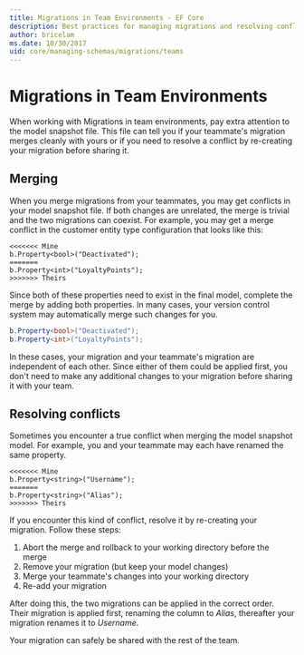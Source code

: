 ```yaml
---
title: Migrations in Team Environments - EF Core
description: Best practices for managing migrations and resolving conflicts in team environments with Entity Framework Core
author: bricelam
ms.date: 10/30/2017
uid: core/managing-schemas/migrations/teams
---
```

# Migrations in Team Environments

When working with Migrations in team environments, pay extra attention to the model snapshot file. This file can tell you if your teammate's migration merges cleanly with yours or if you need to resolve a conflict by re-creating your
migration before sharing it.

## Merging

When you merge migrations from your teammates, you may get conflicts in your model snapshot file. If both changes are unrelated, the merge is trivial and the two migrations can coexist. For example, you may get a merge conflict in the customer entity type configuration that looks like this:

```output
<<<<<<< Mine
b.Property<bool>("Deactivated");
=======
b.Property<int>("LoyaltyPoints");
>>>>>>> Theirs
```

Since both of these properties need to exist in the final model, complete the merge by adding both properties. In many
cases, your version control system may automatically merge such changes for you.

```csharp
b.Property<bool>("Deactivated");
b.Property<int>("LoyaltyPoints");
```

In these cases, your migration and your teammate's migration are independent of each other. Since either of them could be applied first, you don't need to make any additional changes to your migration before sharing it with your team.

## Resolving conflicts

Sometimes you encounter a true conflict when merging the model snapshot model. For example, you and your teammate may each have renamed the same property.

```output
<<<<<<< Mine
b.Property<string>("Username");
=======
b.Property<string>("Alias");
>>>>>>> Theirs
```

If you encounter this kind of conflict, resolve it by re-creating your migration. Follow these steps:

1. Abort the merge and rollback to your working directory before the merge
2. Remove your migration (but keep your model changes)
3. Merge your teammate's changes into your working directory
4. Re-add your migration

After doing this, the two migrations can be applied in the correct order. Their migration is applied first, renaming
the column to *Alias*, thereafter your migration renames it to *Username*.

Your migration can safely be shared with the rest of the team.
